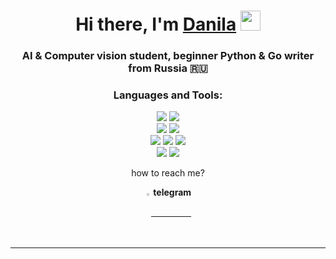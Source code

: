 <h1 align="center">Hi there, I'm <a href="https://t.me/zotkindev" target="_blank">Danila</a> 
<img src="https://github.com/blackcater/blackcater/raw/main/images/Hi.gif" heigth='32' width='32'/></h1>
<h3 align="center">AI & Computer vision student, beginner Python & Go writer from Russia 🇷🇺</h3>

<div align="center"> 



<h3>Languages and Tools:</h3>
<a href="https://python.org"><img src="https://img.shields.io/badge/python-grey?style=for-the-badge&logo=python"/><a>
<img src="https://img.shields.io/badge/django-grey?style=for-the-badge&logo=django&logoColor=66B58E"/>
<br>
<img src="https://img.shields.io/badge/pycharm-grey?style=for-the-badge&logo=pycharm"/>
<img src="https://img.shields.io/badge/vscode-grey?style=for-the-badge&logo=visualstudiocode&logoColor=3C78C8"/>

<br>
<img src="https://img.shields.io/badge/git-grey?style=for-the-badge&logo=git"/>
<img src="https://img.shields.io/badge/github-grey?style=for-the-badge&logo=github"/>
<img src="https://img.shields.io/badge/docker-grey?style=for-the-badge&logo=docker"/>
<br>
<img src="https://img.shields.io/badge/mac%20os-grey?style=for-the-badge&logo=apple"/>
<img src="https://img.shields.io/badge/windows-grey?style=for-the-badge&logo=windows"/>
  
  <p>how to reach me?</p>
  <p><a  href="https://t.me/zotkindev"> <strong style="vertical-align: middle;"> <img src="https://upload.wikimedia.org/wikipedia/commons/thumb/8/83/Telegram_2019_Logo.svg/512px-Telegram_2019_Logo.svg.png" alt="tg" style="width:2%; margin-bottom: -5px;"> telegram </strong> </a></p>
  <hr noshade size="1">
